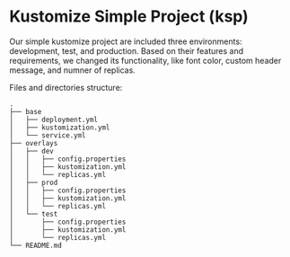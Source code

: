 # Kustomize Simple Project (ksp)

Our simple kustomize project are included three environments:
development, test, and production. Based on their features and
requirements, we changed its functionality, like font color,
custom header message, and numner of replicas.


Files and directories structure:
```
.
├── base
│   ├── deployment.yml
│   ├── kustomization.yml
│   └── service.yml
├── overlays
│   ├── dev
│   │   ├── config.properties
│   │   ├── kustomization.yml
│   │   └── replicas.yml
│   ├── prod
│   │   ├── config.properties
│   │   ├── kustomization.yml
│   │   └── replicas.yml
│   └── test
│       ├── config.properties
│       ├── kustomization.yml
│       └── replicas.yml
└── README.md
```
